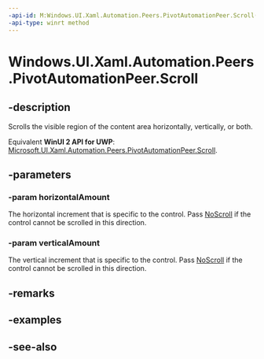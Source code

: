 ```yaml
---
-api-id: M:Windows.UI.Xaml.Automation.Peers.PivotAutomationPeer.Scroll(Windows.UI.Xaml.Automation.ScrollAmount,Windows.UI.Xaml.Automation.ScrollAmount)
-api-type: winrt method
---
```


<!-- Method syntax
public void Scroll(Windows.UI.Xaml.Automation.ScrollAmount horizontalAmount, Windows.UI.Xaml.Automation.ScrollAmount verticalAmount)
-->

# Windows.UI.Xaml.Automation.Peers.PivotAutomationPeer.Scroll

## -description
Scrolls the visible region of the content area horizontally, vertically, or both.

Equivalent **WinUI 2 API for UWP**: [Microsoft.UI.Xaml.Automation.Peers.PivotAutomationPeer.Scroll](/windows/winui/api/microsoft.ui.xaml.automation.peers.pivotautomationpeer.scroll).

## -parameters
### -param horizontalAmount
The horizontal increment that is specific to the control. Pass [NoScroll](../windows.ui.xaml.automation/scrollpatternidentifiers_noscroll.md) if the control cannot be scrolled in this direction.

### -param verticalAmount
The vertical increment that is specific to the control. Pass [NoScroll](../windows.ui.xaml.automation/scrollpatternidentifiers_noscroll.md) if the control cannot be scrolled in this direction.

## -remarks

## -examples

## -see-also
